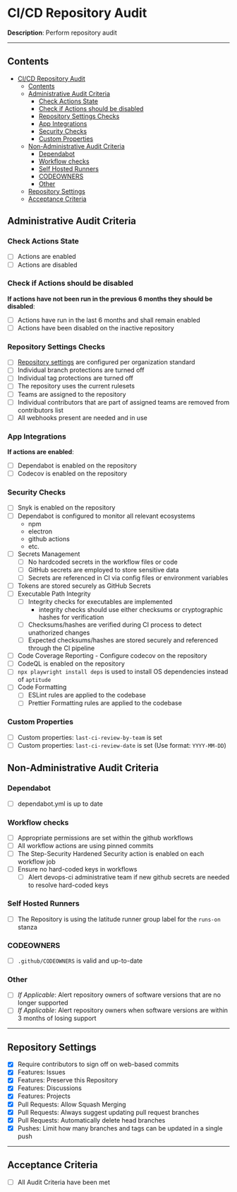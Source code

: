 # CI/CD Repository Audit

**Description**:
Perform repository audit

---

## Contents

- [CI/CD Repository Audit](#cicd-repository-audit)
  - [Contents](#contents)
  - [Administrative Audit Criteria](#administrative-audit-criteria)
    - [Check Actions State](#check-actions-state)
    - [Check if Actions should be disabled](#check-if-actions-should-be-disabled)
    - [Repository Settings Checks](#repository-settings-checks)
    - [App Integrations](#app-integrations)
    - [Security Checks](#security-checks)
    - [Custom Properties](#custom-properties)
  - [Non-Administrative Audit Criteria](#non-administrative-audit-criteria)
    - [Dependabot](#dependabot)
    - [Workflow checks](#workflow-checks)
    - [Self Hosted Runners](#self-hosted-runners)
    - [CODEOWNERS](#codeowners)
    - [Other](#other)
  - [Repository Settings](#repository-settings)
  - [Acceptance Criteria](#acceptance-criteria)

## Administrative Audit Criteria

### Check Actions State

- [ ] Actions are enabled
- [ ] Actions are disabled

### Check if Actions should be disabled

**If actions have not been run in the previous 6 months they should be disabled**:

- [ ] Actions have run in the last 6 months and shall remain enabled
- [ ] Actions have been disabled on the inactive repository

### Repository Settings Checks

- [ ] [Repository settings](#repository-settings) are configured per organization standard
- [ ] Individual branch protections are turned off
- [ ] Individual tag protections are turned off
- [ ] The repository uses the current rulesets
- [ ] Teams are assigned to the repository
- [ ] Individual contributors that are part of assigned teams are removed from contributors list
- [ ] All webhooks present are needed and in use

### App Integrations

**If actions are enabled**:

- [ ] Dependabot is enabled on the repository
- [ ] Codecov is enabled on the repository

### Security Checks

- [ ] Snyk is enabled on the repository
- [ ] Dependabot is configured to monitor all relevant ecosystems
  - npm
  - electron
  - github actions
  - etc.
- [ ] Secrets Management
  - [ ] No hardcoded secrets in the workflow files or code
  - [ ] GitHub secrets are employed to store sensitive data
  - [ ] Secrets are referenced in CI via config files or environment variables
- [ ] Tokens are stored securely as GitHub Secrets
- [ ] Executable Path Integrity
  - [ ] Integrity checks for executables are implemented
    - integrity checks should use either checksums or cryptographic hashes for verification
  - [ ] Checksums/hashes are verified during CI process to detect unathorized changes
  - [ ] Expected checksums/hashes are stored securely and referenced through the CI pipeline
- [ ] Code Coverage Reporting - Configure codecov on the repository
- [ ] CodeQL is enabled on the repository
- [ ] `npx playwright install deps` is used to install OS dependencies instead of `aptitude`
- [ ] Code Formatting
  - [ ] ESLint rules are applied to the codebase
  - [ ] Prettier Formatting rules are applied to the codebase

### Custom Properties

- [ ] Custom properties: `last-ci-review-by-team` is set
- [ ] Custom properties: `last-ci-review-date` is set (Use format: `YYYY-MM-DD`)

## Non-Administrative Audit Criteria

### Dependabot

- [ ] dependabot.yml is up to date

### Workflow checks

- [ ] Appropriate permissions are set within the github workflows
- [ ] All workflow actions are using pinned commits
- [ ] The Step-Security Hardened Security action is enabled on each workflow job
- [ ] Ensure no hard-coded keys in workflows
  - [ ] Alert devops-ci administrative team if new github secrets are needed to resolve hard-coded keys

### Self Hosted Runners

- [ ] The Repository is using the latitude runner group label for the `runs-on` stanza

### CODEOWNERS

- [ ] `.github/CODEOWNERS` is valid and up-to-date

### Other

- [ ] *If Applicable*: Alert repository owners of software versions that are no longer supported
- [ ] *If Applicable*: Alert repository owners when software versions are within 3 months of losing support

---

## Repository Settings

- [x] Require contributors to sign off on web-based commits
- [x] Features: Issues
- [x] Features: Preserve this Repository
- [x] Features: Discussions
- [x] Features: Projects
- [x] Pull Requests: Allow Squash Merging
- [x] Pull Requests: Always suggest updating pull request branches
- [x] Pull Requests: Automatically delete head branches
- [x] Pushes: Limit how many branches and tags can be updated in a single push

---

## Acceptance Criteria

- [ ] All Audit Criteria have been met
